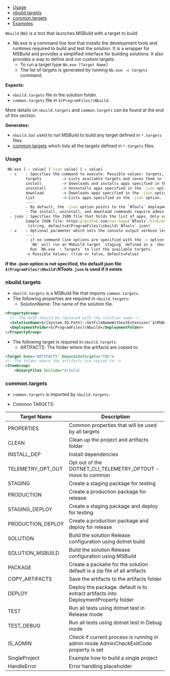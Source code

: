 - [Usage](#usage)
- [nbuild.targets](#nbuildtargets)
- [common.targets](#commontargets)
- [Examples](#examples)

`Nbuild` (`Nb`) is a tool that launches MSBuild with a target to build.

- Nb.exe is a command line tool that installs the development tools and runtimes required to build and test the solution. It is a wrapper for MSBuild and provides a simplified interface for building solutions. It also provides a way to define and run custom targets.
  - To run a target type `Nb.exe [Target Name]`
  - The list of targets is generated by running `Nb.exe -c targets` command.

**Expects:**

- `nbuild.targets` file in the solution folder.
- `common.targets` file in `$(ProgramFiles)\Nbuild`.

More details on `nbuild.targets` and `common.targets` can be found at the end of this section.

**Generates:**

- `nbuild.bat` used to run MSBuild to build any target defined in `*.targets` files.
- [common targets](nbuild-targets.md) which lists all the targets defined in `*.targets` files.

### Usage
```cmd
 Nb.exe [-c value] [-json value] [-v value]
  - c    : Specifies the command to execute. Possible values: targets, install, uninstall, download, list.
         targets         -> Lists available targets and saves them in the targets.md file.
         install         -> Downloads and installs apps specified in the -json option.
         uninstall       -> Uninstalls apps specified in the -json option.
         download        -> Downloads apps specified in the -json option.
         list            -> Lists apps specified in the -json option.
         ----
         - By default, the -json option points to the `NTools` deployment folder: $(ProgramFiles)\build\tools.json.
         - The install, uninstall, and download commands require admin privileges to run. (string, default=)
  - json : Specifies the JSON file that holds the list of apps. Only valid for the install, download, and list commands.
         Sample JSON file: https://github.com/naz-hage/`NTools`/blob/main/DevSetup//app-`NTools`.json
          (string, default=$(ProgramFiles)\nbuild\`NTools`.json)
  - v    : Optional parameter which sets the console output verbose level
         ----
         - if no command line options are specified with the -v option , i.e.: 'Nb.exe staging -v true`
           `Nb` will run an MSbuild target `staging` defined in a `nbuild.targets` file which present in the solution folder.
           Run `Nb.exe -t Targets` to list the available targets.
         -v Possible Values: (true or false, default=False)
```


**If the -json option is not specified, the default json file `$(ProgramFiles)\Nbuild\`NTools`.json` is used if it exists**. 


### nbuild.targets
- `nbuild.targets` is a MSBuild file that imports `common.targets`.
- The following properties are required in `nbuild.targets`:
    - SolutionName: The name of the solution file.
```xml
<PropertyGroup>
  <!--The GUID should be replaced with the solution name-->
  <SolutionName>$([System.IO.Path]::GetFileNameWithoutExtension('$(MSBuildProjectDirectory)'))</SolutionName>
  <DeploymentFolder>$(ProgramFiles)\Nbuild</DeploymentFolder>
</PropertyGroup>
```

- The following target is required in `nbuild.targets`:
    - ARTIFACTS: The folder where the artifacts are copied to.
```xml
<Target Name="ARTIFACTS" DependsOnTargets="TAG">
<!--The folder where the artifacts are copied to-->
<ItemGroup>
    <BinaryFiles Include="$(Solut
```
                    
### common.targets
- `common.targets` is imported by `nbuild.targets`.

- Common TARGETS:

| **Target Name** | **Description** |
| --- | --- |
| PROPERTIES          | Common properties that will be used by all targets |
| CLEAN               | Clean up the project and artifacts folder |
| INSTALL_DEP         | Install dependencies |
| TELEMETRY_OPT_OUT   | Opt out of the DOTNET_CLI_TELEMETRY_OPTOUT - move to common |
| STAGING             | Create a staging package for testing |
| PRODUCTION          | Create a production package for release |
| STAGING_DEPLOY      | Create a staging package and deploy for testing |
| PRODUCTION_DEPLOY   | Create a production package and deploy for release |
| SOLUTION            | Build the solution Release configuration  using dotnet build |
| SOLUTION_MSBUILD    | Build the solution Release configuration  using MSBuild |
| PACKAGE             | Create a packahe for the solution default is a zip file of all artifacts |
| COPY_ARTIFACTS      | Save the artifacts to the artifacts folder |
| DEPLOY              | Deploy the package. default is to extract artifacts into DeploymentProperty folder |
| TEST                | Run all tests using dotnet test in Release mode |
| TEST_DEBUG          | Run all tests using dotnet test in Debug mode |
| IS_ADMIN            | Check if current process is running in admin mode AdminCheckExitCode property is set |
| SingleProject       | Example how to build a single project |
| HandleError         | Error handling placeholder |

